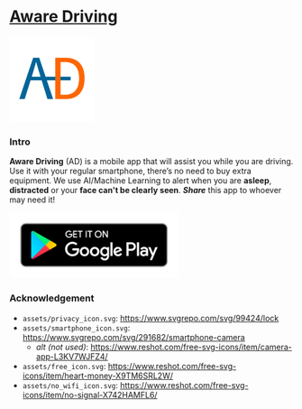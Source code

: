 # [Aware Driving](https://ankandrew.github.io/aware-driving)

<a href="https://ankandrew.github.io/aware-driving/">
<img src="assets/logo.webp" alt="Project Website" title="Aware Driving Website" width="150"/>
</a>

### Intro

**Aware Driving** (AD) is a mobile app that will assist you while you are driving. Use it with your regular smartphone,
there’s no need to buy extra equipment. We use AI/Machine Learning to alert when you are **asleep**, **distracted** or
your **face can't be clearly seen**. **_Share_** this app to whoever may need it!


<a href="https://play.google.com/store/apps/details?id=com.anka.awaredriving">
<img src="assets/playstore.png" alt="Google Play Image" title="Google Play Link" width="300"/>
</a>

### Acknowledgement

* `assets/privacy_icon.svg`: https://www.svgrepo.com/svg/99424/lock
* `assets/smartphone_icon.svg`: https://www.svgrepo.com/svg/291682/smartphone-camera
    * _alt (not used)_: https://www.reshot.com/free-svg-icons/item/camera-app-L3KV7WJFZ4/
* `assets/free_icon.svg`: https://www.reshot.com/free-svg-icons/item/heart-money-X9TM6SRL2W/
* `assets/no_wifi_icon.svg`: https://www.reshot.com/free-svg-icons/item/no-signal-X742HAMFL6/
